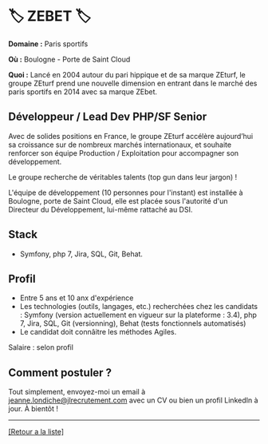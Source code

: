# 🏷️ ZEBET 🏷️

**Domaine :**  Paris sportifs

**Où :** Boulogne - Porte de Saint Cloud

**Quoi :**  Lancé en 2004 autour du pari hippique et de sa marque ZEturf, le groupe ZEturf prend une nouvelle dimension en entrant dans le marché des paris sportifs en 2014 avec sa marque ZEbet.

## Développeur / Lead Dev PHP/SF Senior

Avec de solides positions en France, le groupe ZEturf accélère aujourd’hui sa croissance sur de nombreux marchés internationaux, et souhaite renforcer son équipe Production / Exploitation pour accompagner son développement.

Le groupe recherche de véritables talents (top gun dans leur jargon) !

L'équipe de développement (10 personnes pour l'instant) est installée à Boulogne, porte de Saint Cloud, elle est placée sous l'autorité d'un Directeur du Développement, lui-même rattaché au DSI. 

## Stack

* Symfony, php 7, Jira, SQL, Git, Behat.

## Profil

* Entre 5 ans et 10 anx d'expérience
* Les technologies (outils, langages, etc.) recherchées chez les candidats : Symfony (version actuellement en vigueur sur la plateforme : 3.4), php 7, Jira, SQL, Git (versionning), Behat (tests fonctionnels automatisés) 
* Le candidat doit connâitre les méthodes Agiles. 

Salaire : selon profil

## Comment postuler ?

Tout simplement, envoyez-moi un email à jeanne.londiche@jlrecrutement.com avec un CV ou bien un profil LinkedIn à jour. À bientôt ! 

----
<a href="https://github.com/jlondiche/job-board-php/blob/master/README.md">[Retour a la liste]</a>
